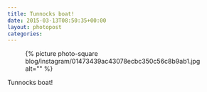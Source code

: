 ```yaml
---
title: Tunnocks boat!
date: 2015-03-13T08:50:35+00:00
layout: photopost
categories:
---
```


<figure class="photo photo--square">
  {% picture photo-square blog/instagram/01473439ac43078ecbc350c56c8b9ab1.jpg alt="" %}
</figure>

Tunnocks boat!
